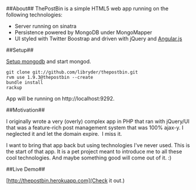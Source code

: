 ##About##
ThePostBin is a simple HTML5 web app running on the following technologies:

* Server running on sinatra  
* Persistence powered by MongoDB under MongoMapper
* UI styled with Twitter Boostrap and driven with jQuery and [Angular.js](http://angularjs.org)


##Setup##

[Setup mongodb](http://www.mongodb.org/display/DOCS/Quickstart/) and start mongod.


```
git clone git://github.com/libryder/thepostbin.git
rvm use 1.9.3@thepostbin --create
bundle install
rackup
```

App will be running on http://localhost:9292.

##Motivation##

I originally wrote a very (overly) complex app in PHP that ran with jQuery/UI that was a feature-rich post management system that was 100% ajax-y. I neglected it and let the domain expire.  I miss it.

I want to bring that app back but using technologies I've never used. This is the start of that app. It is a pet project meant to introduce me to all these cool technologies. And maybe something good will come out of it. :)

##Live Demo##

[http://thepostbin.herokuapp.com](Check it out.)
